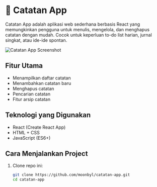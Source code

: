 # 📝 Catatan App

Catatan App adalah aplikasi web sederhana berbasis React yang memungkinkan pengguna untuk menulis, mengelola, dan menghapus catatan dengan mudah. Cocok untuk keperluan to-do list harian, jurnal singkat, atau ide-ide spontan.

![Catatan App Screenshot](https://via.placeholder.com/800x400?text=Preview+Catatan+App)

##  Fitur Utama

- Menampilkan daftar catatan
- Menambahkan catatan baru
- Menghapus catatan
- Pencarian catatan 
- Fitur arsip catatan

## Teknologi yang Digunakan

- React (Create React App)
- HTML + CSS
- JavaScript (ES6+)

## Cara Menjalankan Project

1. Clone repo ini:
   ```bash
   git clone https://github.com/moonbyl/catatan-app.git
   cd catatan-app
